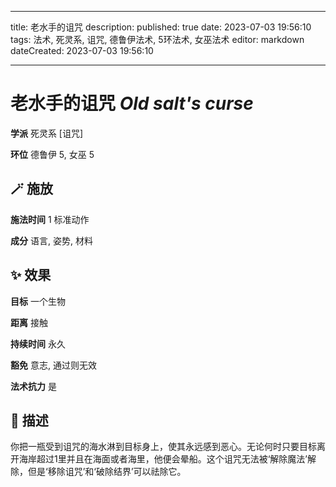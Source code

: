 
---
title: 老水手的诅咒
description: 
published: true
date: 2023-07-03 19:56:10
tags: 法术, 死灵系, 诅咒, 德鲁伊法术, 5环法术, 女巫法术
editor: markdown
dateCreated: 2023-07-03 19:56:10

---

# **老水手的诅咒** *Old salt's curse*

**学派** 死灵系 \[诅咒\] 

**环位** 德鲁伊 5, 女巫 5

## 🪄 施放

**施法时间** 1 标准动作

**成分** 语言, 姿势, 材料

## ✨ 效果 

**目标** 一个生物 

**距离** 接触  

**持续时间** 永久 

**豁免** 意志, 通过则无效

**法术抗力** 是

## 📖 描述

你把一瓶受到诅咒的海水淋到目标身上，使其永远感到恶心。无论何时只要目标离开海岸超过1里并且在海面或者海里，他便会晕船。这个诅咒无法被‘解除魔法’解除，但是‘移除诅咒’和‘破除结界’可以祛除它。
    